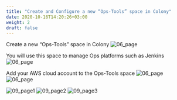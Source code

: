 ```yaml
---
title: "Create and Configure a new “Ops-Tools” space in Colony"
date: 2020-10-16T14:20:26+03:00
weight: 2
draft: false
---
```


Create a new “Ops-Tools” space in Colony
 ![06_page](/images/module3/06_page.png)

You will use this space to manage Ops platforms such as Jenkins 
 ![06_page](/images/module3/07_page.png)

Add your AWS cloud account to the Ops-Tools space
![06_page](/images/module3/08_page.png)
![06_page](/images/module3/09_page.png)

![09_page1](/images/module3/09_page_1.png)
![09_page2](/images/module3/09_page_2.png)
![09_page3](/images/module3/09_page_3.png)
